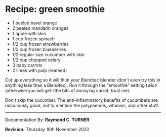 # Recipe: green smoothie

* 1 peeled navel orange
* 2 peeled mandarin oranges
* 1 apple with skin
* 1 cup frozen spinach
* 1/2 cup frozen strawberries
* 1/2 cup frozen blueberries
* 1/2 regular size cucumber with skin
* 1/2 cup chopped celery
* 3 baby carrots
* 2 limes with pulp (reamed)

Cut up everything so it will fit in your Blendtec blender (don't even try this in anything less than a Blendtec). Run it through the "smoothie" setting *twice* (otherwise you will get little bits of annoying carrot, trust me).

Don't skip the cucumber. The anti-inflammatory benefits of cucumbers are ridiculously good, not to mention the polyphenols, vitamins, and other stuff.

---

Documentation By: **Raymond C. TURNER**

**Revision:** Thursday 16th November 2023